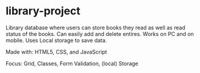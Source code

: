 # library-project

Library database where users can store books they read as well as read status of the books. Can easily add and delete entires. Works on PC and on mobile. Uses Local storage to save data.

Made with: HTML5, CSS, and JavaScript

Focus: Grid, Classes, Form Validation, (local) Storage
